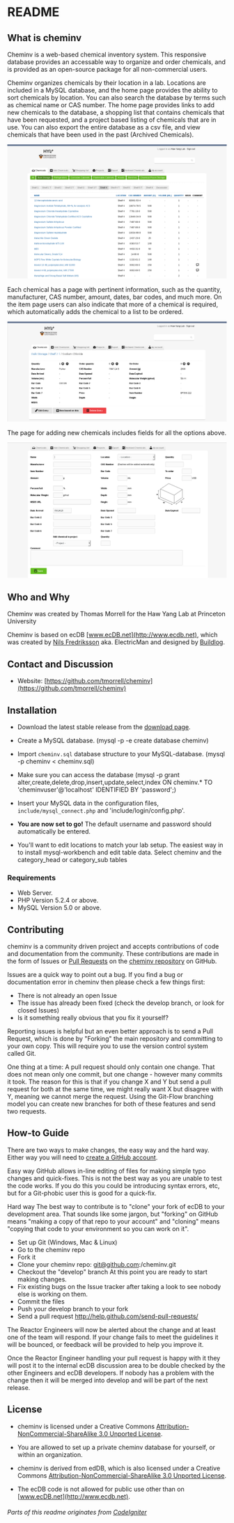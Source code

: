 ﻿README
====

## What is cheminv

Cheminv is a web-based chemical inventory system.  This responsive database provides an accessable way to organize and order chemicals, and is provided as an open-source package for all non-commercial users.

Cheminv organizes chemicals by their location in a lab. Locations are included in a MySQL database, and the home page provides the ability to sort chemicals by location. You can also search the database by terms such as chemical name or CAS number. The home page provides links to add new chemicals to the database, a shopping list that contains chemicals that have been requested, and a project based listing of chemicals that are in use. You can also export the entire database as a csv file, and view chemicals that have been used in the past (Archived Chemicals).

![Overall](img/about/Overview.png)

Each chemical has a page with pertinent information, such as the quantity, manufacturer, CAS number, amount, dates, bar codes, and much more. On the item page users can also indicate that more of a chemical is required, which automatically adds the chemical to a list to be ordered.

![Detail](img/about/chemical.png)

The page for adding new chemicals includes fields for all the options above.

![Add](img/about/add_chemical.png)

## Who and Why

Cheminv was created by Thomas Morrell for the Haw Yang Lab at Princeton University

Cheminv is based on ecDB [www.ecDB.net](http://www.ecdb.net), which was created by [Nils Fredriksson](http://nilsf.se) aka. ElectricMan and designed by [Buildlog](http://buildlog.se). 

## Contact and Discussion

* Website: [https://github.com/tmorrell/cheminv](https://github.com/tmorrell/cheminv)

## Installation

- Download the latest stable release from the [download page](https://github.com/tmorrell/cheminv/downloads).
- Create a MySQL database. (mysql -p -e create database cheminv)
- Import `cheminv.sql` database structure to your MySQL-database. (mysql -p cheminv < cheminv.sql)
- Make sure you can access the database (mysql -p grant alter,create,delete,drop,insert,update,select,index ON cheminv.* TO 'cheminvuser'@'localhost' IDENTIFIED BY 'password';) 
- Insert your MySQL data in the configuration files, `include/mysql_connect.php` and 'include/login/config.php'.
- **You are now set to go!** The default username and password should automatically be entered.

- You'll want to edit locations to match your lab setup.  The easiest way in to
  install mysql-workbench and edit table data.  Select cheminv and the
category_head or category_sub tables

### Requirements

-  Web Server.
-  PHP Version 5.2.4 or above.
-  MySQL Version 5.0 or above.

## Contributing

cheminv is a community driven project and accepts contributions of code
and documentation from the community. These contributions are made in the form
of Issues or [Pull Requests](http://help.github.com/send-pull-requests/) on
the [cheminv repository](https://github.com/tmorrell/cheminv) on GitHub.

Issues are a quick way to point out a bug. If you find a bug or documentation
error in cheminv then please check a few things first:

- There is not already an open Issue
- The issue has already been fixed (check the develop branch, or look for
  closed Issues)
- Is it something really obvious that you fix it yourself?

Reporting issues is helpful but an even better approach is to send a Pull
Request, which is done by "Forking" the main repository and committing to your
own copy. This will require you to use the version control system called Git.

One thing at a time: A pull request should only contain one change. That does
not mean only one commit, but one change - however many commits it took. The
reason for this is that if you change X and Y but send a pull request for both
at the same time, we might really want X but disagree with Y, meaning we
cannot merge the request. Using the Git-Flow branching model you can create
new branches for both of these features and send two requests.

## How-to Guide

There are two ways to make changes, the easy way and the hard way. Either way
you will need to [create a GitHub account](https://github.com/signup/free).

Easy way GitHub allows in-line editing of files for making simple typo changes
and quick-fixes. This is not the best way as you are unable to test the code
works. If you do this you could be introducing syntax errors, etc, but for a
Git-phobic user this is good for a quick-fix.

Hard way The best way to contribute is to "clone" your fork of ecDB to
your development area. That sounds like some jargon, but "forking" on GitHub
means "making a copy of that repo to your account" and "cloning" means
"copying that code to your environment so you can work on it".

-  Set up Git (Windows, Mac & Linux)
-  Go to the cheminv repo
-  Fork it
-  Clone your cheminv repo: git@github.com:<your-name>/cheminv.git
-  Checkout the "develop" branch At this point you are ready to start making
   changes. 
-  Fix existing bugs on the Issue tracker after taking a look to see nobody
   else is working on them.
-  Commit the files
-  Push your develop branch to your fork
-  Send a pull request http://help.github.com/send-pull-requests/

The Reactor Engineers will now be alerted about the change and at least one of
the team will respond. If your change fails to meet the guidelines it will be
bounced, or feedback will be provided to help you improve it.

Once the Reactor Engineer handling your pull request is happy with it they
will post it to the internal ecDB discussion area to be double checked by
the other Engineers and ecDB developers. If nobody has a problem with the
change then it will be merged into develop and will be part of the next
release.

## License

-  cheminv is licensed under a Creative Commons [Attribution-NonCommercial-ShareAlike 3.0 Unported License](http://creativecommons.org/licenses/by-nc-sa/3.0/).
-  You are allowed to set up a private cheminv database for yourself, or within an organization.

- cheminv is derived from edDB, which is also licensed under a Creative Commons [Attribution-NonCommercial-ShareAlike 3.0 Unported License](http://creativecommons.org/licenses/by-nc-sa/3.0/).
-  The ecDB code is not allowed for public use other than on  [www.ecDB.net](http://www.ecdb.net).


###### Parts of this readme originates from [CodeIgniter](https://github.com/EllisLab/CodeIgniter)
